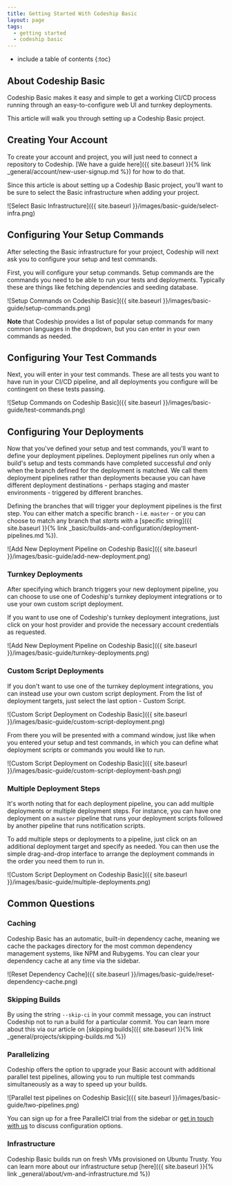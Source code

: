 ```yaml
---
title: Getting Started With Codeship Basic
layout: page
tags:
  - getting started
  - codeship basic
---
```


* include a table of contents
{:toc}

## About Codeship Basic

Codeship Basic makes it easy and simple to get a working CI/CD process running through an easy-to-configure web UI and turnkey deployments.

This article will walk you through setting up a Codeship Basic project.

## Creating Your Account

To create your account and project, you will just need to connect a repository to Codeship. [We have a guide here]({{ site.baseurl }}{% link _general/account/new-user-signup.md %}) for how to do that.

Since this article is about setting up a Codeship Basic project, you'll want to be sure to select the Basic infrastructure when adding your project.

![Select Basic Infrastructure]({{ site.baseurl }}/images/basic-guide/select-infra.png)

## Configuring Your Setup Commands

After selecting the Basic infrastructure for your project, Codeship will next ask you to configure your setup and test commands.

First, you will configure your setup commands. Setup commands are the commands you need to be able to run your tests and deployments. Typically these are things like fetching dependencies and seeding database.

![Setup Commands on Codeship Basic]({{ site.baseurl }}/images/basic-guide/setup-commands.png)

**Note** that Codeship provides a list of popular setup commands for many common languages in the dropdown, but you can enter in your own commands as needed.

## Configuring Your Test Commands

Next, you will enter in your test commands. These are all tests you want to have run in your CI/CD pipeline, and all deployments you configure will be contingent on these tests passing.

![Setup Commands on Codeship Basic]({{ site.baseurl }}/images/basic-guide/test-commands.png)

## Configuring Your Deployments

Now that you've defined your setup and test commands, you'll want to define your deployment pipelines. Deployment pipelines run only when a build's setup and tests commands have completed successful _and_ only when the branch defined for the deployment is matched. We call them deployment pipelines rather than deployments because you can have different deployment destinations - perhaps staging and master environments - triggered by different branches.

Defining the branches that will trigger your deployment pipelines is the first step. You can either match a specific branch - i.e. `master` - or you can choose to match any branch that _starts with_ a [specific string]({{ site.baseurl }}{% link _basic/builds-and-configuration/deployment-pipelines.md %}).

![Add New Deployment Pipeline on Codeship Basic]({{ site.baseurl }}/images/basic-guide/add-new-deployment.png)

### Turnkey Deployments

After specifying which branch triggers your new deployment pipeline, you can choose to use one of Codeship's turnkey deployment integrations or to use your own custom script deployment.

If you want to use one of Codeship's turnkey deployment integrations, just click on your host provider and provide the necessary account credentials as requested.

![Add New Deployment Pipeline on Codeship Basic]({{ site.baseurl }}/images/basic-guide/turnkey-deployments.png)

### Custom Script Deployments

If you don't want to use one of the turnkey deployment integrations, you can instead use your own custom script deployment. From the list of deployment targets, just select the last option - Custom Script.

![Custom Script Deployment on Codeship Basic]({{ site.baseurl }}/images/basic-guide/custom-script-deployment.png)

From there you will be presented with a command window, just like when you entered your setup and test commands, in which you can define what deployment scripts or commands you would like to run.

![Custom Script Deployment on Codeship Basic]({{ site.baseurl }}/images/basic-guide/custom-script-deployment-bash.png)

### Multiple Deployment Steps

It's worth noting that for each deployment pipeline, you can add multiple deployments or multiple deployment steps. For instance, you can have one deployment on a `master` pipeline that runs your deployment scripts followed by another pipeline that runs notification scripts.

To add multiple steps or deployments to a pipeline, just click on an additional deployment target and specify as needed. You can then use the simple drag-and-drop interface to arrange the deployment commands in the order you need them to run in.

![Custom Script Deployment on Codeship Basic]({{ site.baseurl }}/images/basic-guide/multiple-deployments.png)

## Common Questions

### Caching

Codeship Basic has an automatic, built-in dependency cache, meaning we cache the packages directory for the most common dependency management systems, like NPM and Rubygems. You can clear your dependency cache at any time via the sidebar.

![Reset Dependency Cache]({{ site.baseurl }}/images/basic-guide/reset-dependency-cache.png)

### Skipping Builds

By using the string `--skip-ci` in your commit message, you can instruct Codeship not to run a build for a particular commit. You can learn more about this via our article on [skipping builds]({{ site.baseurl }}{% link _general/projects/skipping-builds.md %})

### Parallelizing

Codeship offers the option to upgrade your Basic account with additional parallel test pipelines, allowing you to run multiple test commands simultaneously as a way to speed up your builds.

![Parallel test pipelines on Codeship Basic]({{ site.baseurl }}/images/basic-guide/two-pipelines.png)

You can sign up for a free ParallelCI trial from the sidebar or [get in touch with us](mailto:solutions@codeship.com) to discuss configuration options.

### Infrastructure

Codeship Basic builds run on fresh VMs provisioned on Ubuntu Trusty. You can learn more about our infrastructure setup [here]({{ site.baseurl }}{% link _general/about/vm-and-infrastructure.md %})
